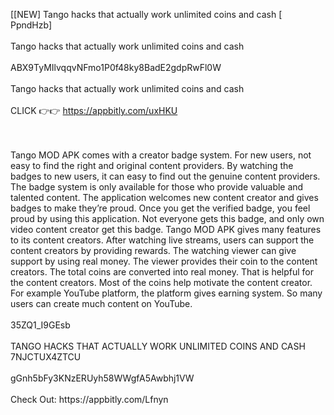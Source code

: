 [[NEW] Tango hacks that actually work unlimited coins and cash [ PpndHzb]
<br>
<br>Tango hacks that actually work unlimited coins and cash
<br>
<br>ABX9TyMIlvqqvNFmo1P0f48ky8BadE2gdpRwFl0W
<br>
<br>Tango hacks that actually work unlimited coins and cash
<br>
<br>CLICK 👉👉 https://appbitly.com/uxHKU

<br>
<br>Tango MOD APK comes with a creator badge system. For new users, not easy to find the right and original content providers. By watching the badges to new users, it can easy to find out the genuine content providers. The badge system is only available for those who provide valuable and talented content. The application welcomes new content creator and gives badges to make they’re proud. Once you get the verified badge, you feel proud by using this application. Not everyone gets this badge, and only own video content creator get this badge. Tango MOD APK gives many features to its content creators. After watching live streams, users can support the content creators by providing rewards. The watching viewer can give support by using real money. The viewer provides their coin to the content creators. The total coins are converted into real money. That is helpful for the content creators. Most of the coins help motivate the content creator. For example YouTube platform, the platform gives earning system. So many users can create much content on YouTube. 
<br>
<br>35ZQ1_I9GEsb
<br>
<br>TANGO HACKS THAT ACTUALLY WORK UNLIMITED COINS AND CASH 7NJCTUX4ZTCU
<br>
<br>gGnh5bFy3KNzERUyh58WWgfA5Awbhj1VW
<br>
<br>Check Out: https://appbitly.com/Lfnyn
<br>
